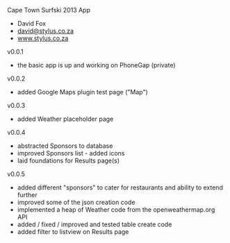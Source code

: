 Cape Town Surfski 2013 App
- David Fox
- david@stylus.co.za
- www.stylus.co.za

v0.0.1
- the basic app is up and working on PhoneGap (private)

v0.0.2
- added Google Maps plugin test page ("Map")

v0.0.3
- added Weather placeholder page

v0.0.4
- abstracted Sponsors to database
- improved Sponsors list - added icons
- laid foundations for Results page(s)

v0.0.5
- added different "sponsors" to cater for restaurants and ability to extend further
- improved some of the json creation code
- implemented a heap of Weather code from the openweathermap.org API
- added / fixed / improved and tested table create code
- added filter to listview on Results page